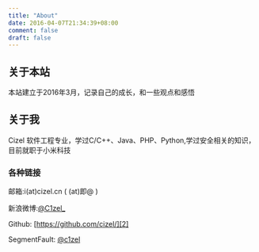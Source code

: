 ```yaml
---
title: "About"
date: 2016-04-07T21:34:39+08:00
comment: false
draft: false
---
```


## 关于本站
本站建立于2016年3月，记录自己的成长，和一些观点和感悟

## 关于我
Cizel 软件工程专业，学过C/C++、Java、PHP、Python,学过安全相关的知识，目前就职于小米科技

### 各种链接

邮箱:i(at)cizel.cn ( (at)即@ )

新浪微博:[@C1zel_][1]

Github: [https://github.com/cizel/][2]

SegmentFault: [@c1zel][3]

[1]:http://weibo.com/itcizel/
[2]:https://github.com/cizel/
[3]:https://segmentfault.com/u/c1zel
